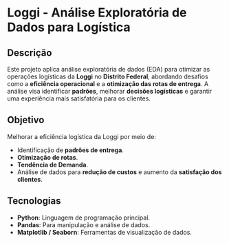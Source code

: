 # Loggi - Análise Exploratória de Dados para Logística

## Descrição

Este projeto aplica análise exploratória de dados (EDA) para otimizar as operações logísticas da **Loggi** no **Distrito Federal**, abordando desafios como a **eficiência operacional** e a **otimização das rotas de entrega**. A análise visa identificar **padrões**, melhorar **decisões logísticas** e garantir uma experiência mais satisfatória para os clientes.

## Objetivo

Melhorar a eficiência logística da Loggi por meio de:

- Identificação de **padrões de entrega**.
- **Otimização de rotas**.
- **Tendência de Demanda**.
- Análise de dados para **redução de custos** e aumento da **satisfação dos clientes**.

## Tecnologias

- **Python**: Linguagem de programação principal.
- **Pandas**: Para manipulação e análise de dados.
- **Matplotlib / Seaborn**: Ferramentas de visualização de dados.

